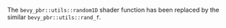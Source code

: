 The `bevy_pbr::utils::random1D` shader function has been replaced by the similar `bevy_pbr::utils::rand_f`.
